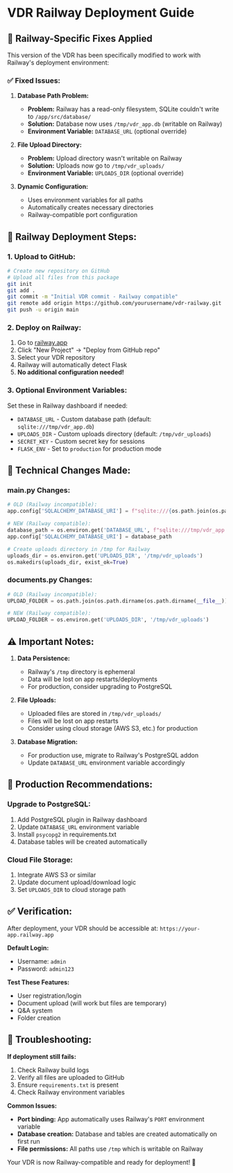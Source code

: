 # VDR Railway Deployment Guide

## 🚂 Railway-Specific Fixes Applied

This version of the VDR has been specifically modified to work with Railway's deployment environment:

### ✅ **Fixed Issues:**

1. **Database Path Problem:**
   - **Problem:** Railway has a read-only filesystem, SQLite couldn't write to `/app/src/database/`
   - **Solution:** Database now uses `/tmp/vdr_app.db` (writable on Railway)
   - **Environment Variable:** `DATABASE_URL` (optional override)

2. **File Upload Directory:**
   - **Problem:** Upload directory wasn't writable on Railway
   - **Solution:** Uploads now go to `/tmp/vdr_uploads/`
   - **Environment Variable:** `UPLOADS_DIR` (optional override)

3. **Dynamic Configuration:**
   - Uses environment variables for all paths
   - Automatically creates necessary directories
   - Railway-compatible port configuration

## 🚀 **Railway Deployment Steps:**

### **1. Upload to GitHub:**
```bash
# Create new repository on GitHub
# Upload all files from this package
git init
git add .
git commit -m "Initial VDR commit - Railway compatible"
git remote add origin https://github.com/yourusername/vdr-railway.git
git push -u origin main
```

### **2. Deploy on Railway:**
1. Go to [railway.app](https://railway.app)
2. Click "New Project" → "Deploy from GitHub repo"
3. Select your VDR repository
4. Railway will automatically detect Flask
5. **No additional configuration needed!**

### **3. Optional Environment Variables:**
Set these in Railway dashboard if needed:
- `DATABASE_URL` - Custom database path (default: `sqlite:///tmp/vdr_app.db`)
- `UPLOADS_DIR` - Custom uploads directory (default: `/tmp/vdr_uploads`)
- `SECRET_KEY` - Custom secret key for sessions
- `FLASK_ENV` - Set to `production` for production mode

## 🔧 **Technical Changes Made:**

### **main.py Changes:**
```python
# OLD (Railway incompatible):
app.config['SQLALCHEMY_DATABASE_URI'] = f"sqlite:///{os.path.join(os.path.dirname(__file__), 'database', 'app.db')}"

# NEW (Railway compatible):
database_path = os.environ.get('DATABASE_URL', f"sqlite:///tmp/vdr_app.db")
app.config['SQLALCHEMY_DATABASE_URI'] = database_path

# Create uploads directory in /tmp for Railway
uploads_dir = os.environ.get('UPLOADS_DIR', '/tmp/vdr_uploads')
os.makedirs(uploads_dir, exist_ok=True)
```

### **documents.py Changes:**
```python
# OLD (Railway incompatible):
UPLOAD_FOLDER = os.path.join(os.path.dirname(os.path.dirname(__file__)), 'uploads')

# NEW (Railway compatible):
UPLOAD_FOLDER = os.environ.get('UPLOADS_DIR', '/tmp/vdr_uploads')
```

## ⚠️ **Important Notes:**

1. **Data Persistence:**
   - Railway's `/tmp` directory is ephemeral
   - Data will be lost on app restarts/deployments
   - For production, consider upgrading to PostgreSQL

2. **File Uploads:**
   - Uploaded files are stored in `/tmp/vdr_uploads/`
   - Files will be lost on app restarts
   - Consider using cloud storage (AWS S3, etc.) for production

3. **Database Migration:**
   - For production use, migrate to Railway's PostgreSQL addon
   - Update `DATABASE_URL` environment variable accordingly

## 🎯 **Production Recommendations:**

### **Upgrade to PostgreSQL:**
1. Add PostgreSQL plugin in Railway dashboard
2. Update `DATABASE_URL` environment variable
3. Install `psycopg2` in requirements.txt
4. Database tables will be created automatically

### **Cloud File Storage:**
1. Integrate AWS S3 or similar
2. Update document upload/download logic
3. Set `UPLOADS_DIR` to cloud storage path

## ✅ **Verification:**

After deployment, your VDR should be accessible at:
`https://your-app.railway.app`

**Default Login:**
- Username: `admin`
- Password: `admin123`

**Test These Features:**
- User registration/login
- Document upload (will work but files are temporary)
- Q&A system
- Folder creation

## 🐛 **Troubleshooting:**

**If deployment still fails:**
1. Check Railway build logs
2. Verify all files are uploaded to GitHub
3. Ensure `requirements.txt` is present
4. Check Railway environment variables

**Common Issues:**
- **Port binding:** App automatically uses Railway's `PORT` environment variable
- **Database creation:** Database and tables are created automatically on first run
- **File permissions:** All paths use `/tmp` which is writable on Railway

Your VDR is now Railway-compatible and ready for deployment! 🎉


